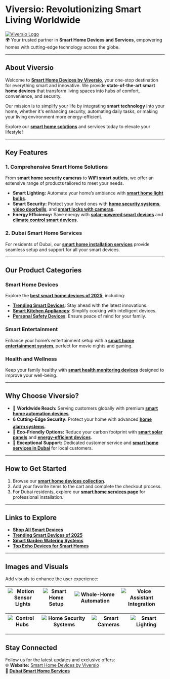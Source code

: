 # **Viversio: Revolutionizing Smart Living Worldwide**

[![Viversio Logo](https://static.wixstatic.com/media/b439b9_8967ff430d654b3eb54e16d734a5e44b~mv2.jpg)](https://www.viversio.com)  
🌍 Your trusted partner in **Smart Home Devices and Services**, empowering homes with cutting-edge technology across the globe.

---

## **About Viversio**  
Welcome to **[Smart Home Devices by Viversio](https://www.viversio.com)**, your one-stop destination for everything smart and innovative. We provide **state-of-the-art smart home devices** that transform living spaces into hubs of comfort, convenience, and security.  

Our mission is to simplify your life by integrating **smart technology** into your home, whether it's enhancing security, automating daily tasks, or making your living environment more energy-efficient.  

Explore our **[smart home solutions](https://www.viversio.com/smart-home-devices-2025)** and services today to elevate your lifestyle!

---

## **Key Features**

### **1. Comprehensive Smart Home Solutions**  
From **[smart home security cameras](https://www.viversio.com/smart-cameras-2025)** to **[WiFi smart outlets](https://www.viversio.com/wifi-smart-plug)**, we offer an extensive range of products tailored to meet your needs.  
- **Smart Lighting:** Automate your home’s ambiance with **[smart home light bulbs](https://www.viversio.com/smart-home-light-bulbs-2025)**.  
- **Smart Security:** Protect your loved ones with **[home security systems](https://www.viversio.com/home-security-devices-2025)**, **[video doorbells](https://www.viversio.com/smart-doorbell-2025)**, and **[smart locks with cameras](https://www.viversio.com/smart-lock-with-camera-2025)**.  
- **Energy Efficiency:** Save energy with **[solar-powered smart devices](https://www.viversio.com/solar-panel-price-2025)** and **[climate control smart devices](https://www.viversio.com/climate-control-smart-devices-2025)**.  

### **2. Dubai Smart Home Services**  
For residents of Dubai, our **[smart home installation services](https://www.viversio.com/dubai-smart-home-services)** provide seamless setup and support for all your smart devices.  

---

## **Our Product Categories**

### **Smart Home Devices**  
Explore the **[best smart home devices of 2025](https://www.viversio.com/best-smart-home-devices-2025)**, including:  
- **[Trending Smart Devices](https://www.viversio.com/trending-smart-home-devices-2025)**: Stay ahead with the latest innovations.  
- **[Smart Kitchen Appliances](https://www.viversio.com/smart-kitchen-appliances-2025)**: Simplify cooking with intelligent devices.  
- **[Personal Safety Devices](https://www.viversio.com/personal-safety-devices-2025)**: Ensure peace of mind for your family.  

### **Smart Entertainment**  
Enhance your home’s entertainment setup with a **[smart home entertainment system](https://www.viversio.com/smart-home-entertainment-system-2025)**, perfect for movie nights and gaming.  

### **Health and Wellness**  
Keep your family healthy with **[smart health monitoring devices](https://www.viversio.com/smart-health-devices-2025)** designed to improve your well-being.  

---

## **Why Choose Viversio?**  
- 🌟 **Worldwide Reach:** Serving customers globally with premium **[smart home automation devices](https://www.viversio.com/smart-home-devices-2025)**.  
- 🔒 **Cutting-Edge Security:** Protect your home with advanced **[home alarm systems](https://www.viversio.com/best-home-alarm-systems-2025)**.  
- 🌱 **Eco-Friendly Options:** Reduce your carbon footprint with **[smart solar panels](https://www.viversio.com/solar-panel-price-2025)** and **[energy-efficient devices](https://www.viversio.com/climate-control-smart-devices-2025)**.  
- 💬 **Exceptional Support:** Dedicated customer service and **[smart home services in Dubai](https://www.viversio.com/dubai-smart-home-services)** for local customers.  

---

## **How to Get Started**  
1. Browse our **[smart home devices collection](https://www.viversio.com/smart-home-devices-2025)**.  
2. Add your favorite items to the cart and complete the checkout process.  
3. For Dubai residents, explore our **[smart home services page](https://www.viversio.com/dubai-smart-home-services)** for professional installation.  

---

## **Links to Explore**  

- **[Shop All Smart Devices](https://www.viversio.com/smart-home-devices-2025)**  
- **[Trending Smart Devices of 2025](https://www.viversio.com/trending-smart-home-devices-2025)**  
- **[Smart Garden Watering Systems](https://www.viversio.com/smart-garden-watering-2025)**  
- **[Top Echo Devices for Smart Homes](https://www.viversio.com/top-echo-devices-2025)**  

---

## **Images and Visuals**  
Add visuals to enhance the user experience:

| ![Motion Sensor Lights](https://static.wixstatic.com/media/b439b9_bde9d58c03c448d18053943a30217f99~mv2.png/v1/fill/w_358,h_468,al_c,q_85,usm_0.66_1.00_0.01,enc_avif,quality_auto/Motion-Sensor%20Lights.png) | ![Smart Home Setup](https://static.wixstatic.com/media/b439b9_3b0918c14a0e48f0a9b56392da879d01~mv2.png/v1/fill/w_940,h_736,al_c,q_90,enc_avif,quality_auto/b439b9_3b0918c14a0e48f0a9b56392da879d01~mv2.png) | ![Whole-Home Automation](https://static.wixstatic.com/media/b439b9_230002fd80284269af56334b06c87869~mv2.png/v1/fill/w_598,h_780,al_c,q_90,usm_0.66_1.00_0.01,enc_avif,quality_auto/Whole-Home%20Automation.png) | ![Voice Assistant Integration](https://static.wixstatic.com/media/b439b9_3edf65e693e34c1e9815200b860ae77b~mv2.png/v1/fill/w_358,h_468,al_c,q_85,usm_0.66_1.00_0.01,enc_avif,quality_auto/Voice%20Assistant%20Integration.png) |
|-------------------------------------------------|-------------------------------------------------|-------------------------------------------------|-------------------------------------------------|

| ![Control Hubs](https://static.wixstatic.com/media/b439b9_ba182536adfd45d7b4d5f9a31bbcab54~mv2.png/v1/fill/w_358,h_468,al_c,q_85,usm_0.66_1.00_0.01,enc_avif,quality_auto/Centralized%20Control%20Hubs.png) | ![Home Security Systems](https://static.wixstatic.com/media/b439b9_f34c2083f647491ea2bac7ed0c9d6215~mv2.png/v1/fill/w_598,h_780,al_c,q_90,usm_0.66_1.00_0.01,enc_avif,quality_auto/Smart%20Home%20Security%20Systems.png) | ![Smart Cameras](https://static.wixstatic.com/media/b439b9_abb5fd303e9f4659bed7325d6985dab9~mv2.png/v1/fill/w_358,h_468,al_c,q_85,usm_0.66_1.00_0.01,enc_avif,quality_auto/Smart%20Cameras.png) | ![Smart Lighting](https://static.wixstatic.com/media/b439b9_fbb0b5352d4142bcb172f8930298ac06~mv2.png/v1/fill/w_598,h_780,al_c,q_90,usm_0.66_1.00_0.01,enc_avif,quality_auto/Smart%20Lighting%20Solutions.png) |
|-------------------------------------------------|-------------------------------------------------|-------------------------------------------------|-------------------------------------------------|

---

## **Stay Connected**  
Follow us for the latest updates and exclusive offers:  
🌐 **Website:** [Smart Home Devices by Viversio](https://www.viversio.com)  
📍 **[Dubai Smart Home Services](https://www.viversio.com/dubai-smart-home-services)** 
